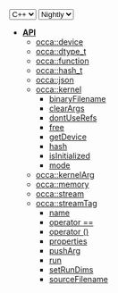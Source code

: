 <div class="api-version-container">
  <select onchange="vm.onLanguageChange(this)">
    <option value="cpp">C++</option>
  </select>
  <select onchange="vm.onVersionChange(this)">
    <option value="nightly">Nightly</option>
  </select>
</div>

- [**API**](/api/)
  - [occa::device](/api/device/)
  - [occa::dtype_t](/api/dtype_t)
  - [occa::function](/api/function)
  - [occa::hash_t](/api/hash_t/)
  - [occa::json](/api/json/)
  - [occa::kernel](/api/kernel/)
    - [binaryFilename](/api/kernel/binaryFilename)
    - [clearArgs](/api/kernel/clearArgs)
    - [dontUseRefs](/api/kernel/dontUseRefs)
    - [free](/api/kernel/free)
    - [getDevice](/api/kernel/getDevice)
    - [hash](/api/kernel/hash)
    - [isInitialized](/api/kernel/isInitialized)
    - [mode](/api/kernel/mode)
  - [occa::kernelArg](/api/kernelArg)
  - [occa::memory](/api/memory/)
  - [occa::stream](/api/stream/)
  - [occa::streamTag](/api/streamTag/)
    - [name](/api/kernel/name)
    - [operator ==](/api/kernel/operator_equals)
    - [operator ()](/api/kernel/operator_parentheses)
    - [properties](/api/kernel/properties)
    - [pushArg](/api/kernel/pushArg)
    - [run](/api/kernel/run)
    - [setRunDims](/api/kernel/setRunDims)
    - [sourceFilename](/api/kernel/sourceFilename)
